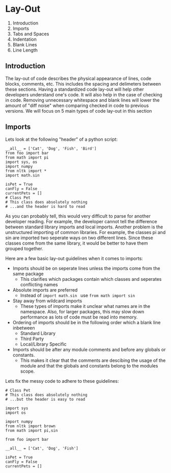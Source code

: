 # Lay-Out

1. Introduction
2. Imports
3. Tabs and Spaces
4. Indentation
5. Blank Lines
6. Line Length 

## Introduction
The lay-out of code describes the physical appearance of lines, code blocks, comments, etc. This includes the spacing and delimeters between these sections. Having a standardized code lay-out will help other developers understand one's code. It will also help in the case of checking in code. Removing unnecessary whitespace and blank lines will lower the amount of "diff noise" when comparing checked in code to previous versions. We will focus on 5 main types of code lay-out in this section

## Imports

Lets look at the following "header" of a python script:

```
__all__ = ['Cat', 'Dog', 'Fish', 'Bird']
from foo import bar
from math import pi
import sys, os
import numpy
from nltk import *
import math.sin

isPet = True
canFly = False
currentPets = []
# Class Pet
# This class does absolutely nothing
# ...and the header is hard to read
```

As you can probably tell, this would very difficult to parse for another developer reading. For example, the developer cannot tell the difference between standard library imports and local imports. Another problem is the unstructured importing of common libraries. For example, the classes pi and sin are imported two seperate ways on two different lines. Since these classes come from the same library, it would be better to have them grouped together.

Here are a few basic lay-out guidelines when it comes to imports:

- Imports should be on seperate lines unless the imports come from the same package
	- This clarifies which packages contain which classes and seperates conflicting names
- Absolute imports are preferred
	- Instead of `import math.sin ` use `from math import sin `
- Stay away from wildcard imports
	- These types of imports make it unclear what names are in the namespace. Also, for larger packages, this may slow down performance as lots of code must be read into memory.
- Ordering of imports should be in the following order which a blank line inbetween
	- Standard Library
	- Third Party
	- Local/Library Specific
- Imports should be after any module comments and before any globals or constants.
	- This makes it clear that the comments are descibing the usage of the module and that the globals and constants belong to the modules scope.

Lets fix the messy code to adhere to these guidelines:
```
# Class Pet
# This class does absolutely nothing
# ...but the header is easy to read

import sys
import os

import numpy
from nltk import brown
from math import pi,sin

from foo import bar

__all__ = ['Cat', 'Dog', 'Fish']

isPet = True
canFly = False
currentPets = []
```
